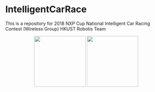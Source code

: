 # IntelligentCarRace
This is a repository for 2018 NXP Cup National Intelligent Car Racing Contest (Wireless Group) HKUST Robotis Team
<p align="center">
  <img height="160" src="https://github.com/HKUST-RML/flexflip/blob/master/pictures/Picture1_complete.jpg">
  <img height="160" src="https://github.com/HKUST-RML/flexflip/blob/master/pictures/flexflip_gif.gif">
</p>
